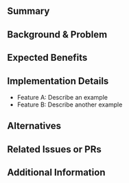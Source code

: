 ## Summary
<!-- Briefly describe the new feature. -->

## Background & Problem
<!-- Explain why this feature is necessary and the problem it aims to solve. -->

## Expected Benefits
<!-- Describe the potential improvements or benefits of this feature. -->

## Implementation Details
<!-- Provide any ideas on how this feature can be implemented. -->
- Feature A: Describe an example
- Feature B: Describe another example

## Alternatives
<!-- If there are alternative solutions, list and explain them here. -->

## Related Issues or PRs
<!-- Link to any related issues or pull requests. -->

## Additional Information
<!-- Add any other relevant details here. -->

